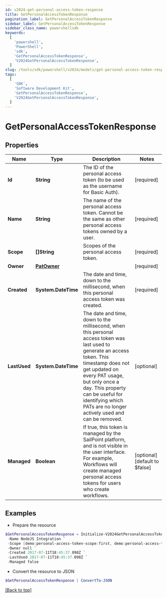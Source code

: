 ```yaml
---
id: v2024-get-personal-access-token-response
title: GetPersonalAccessTokenResponse
pagination_label: GetPersonalAccessTokenResponse
sidebar_label: GetPersonalAccessTokenResponse
sidebar_class_name: powershellsdk
keywords:
  [
    'powershell',
    'PowerShell',
    'sdk',
    'GetPersonalAccessTokenResponse',
    'V2024GetPersonalAccessTokenResponse',
  ]
slug: /tools/sdk/powershell/v2024/models/get-personal-access-token-response
tags:
  [
    'SDK',
    'Software Development Kit',
    'GetPersonalAccessTokenResponse',
    'V2024GetPersonalAccessTokenResponse',
  ]
---
```


# GetPersonalAccessTokenResponse

## Properties

| Name | Type | Description | Notes |
| --- | --- | --- | --- |
| **Id** | **String** | The ID of the personal access token (to be used as the username for Basic Auth). | [required] |
| **Name** | **String** | The name of the personal access token. Cannot be the same as other personal access tokens owned by a user. | [required] |
| **Scope** | **[]String** | Scopes of the personal access token. | [required] |
| **Owner** | [**PatOwner**](pat-owner) |  | [required] |
| **Created** | **System.DateTime** | The date and time, down to the millisecond, when this personal access token was created. | [required] |
| **LastUsed** | **System.DateTime** | The date and time, down to the millisecond, when this personal access token was last used to generate an access token. This timestamp does not get updated on every PAT usage, but only once a day. This property can be useful for identifying which PATs are no longer actively used and can be removed. | [optional] |
| **Managed** | **Boolean** | If true, this token is managed by the SailPoint platform, and is not visible in the user interface. For example, Workflows will create managed personal access tokens for users who create workflows. | [optional] [default to $false] |

## Examples

- Prepare the resource

```powershell
$GetPersonalAccessTokenResponse = Initialize-V2024GetPersonalAccessTokenResponse  -Id 86f1dc6fe8f54414950454cbb11278fa `
 -Name NodeJS Integration `
 -Scope [demo:personal-access-token-scope:first, demo:personal-access-token-scope:second] `
 -Owner null `
 -Created 2017-07-11T18:45:37.098Z `
 -LastUsed 2017-07-11T18:45:37.098Z `
 -Managed false
```

- Convert the resource to JSON

```powershell
$GetPersonalAccessTokenResponse | ConvertTo-JSON
```

[[Back to top]](#)
